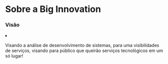 <h1>Sobre a Big Innovation</h1>

  <h3>Visão</h3>
    <li>
      <p>Visando a análise de desenvolvimento de sistemas, para uma visibilidades de serviços, visando para público que queirão serviços tecnológicos em um só lugar!</p>
    </li>
